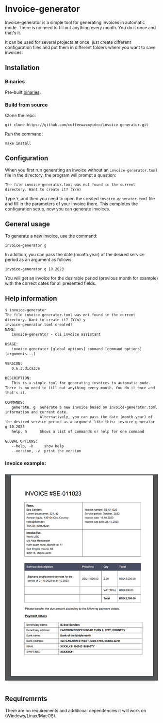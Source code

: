 # Invoice-generator

Invoice-generator is a simple tool for generating invoices in automatic mode.
There is no need to fill out anything every month. You do it once and that's it.

It can be used for several projects at once, just create different configuration
files and put them in different folders where you want to save invoices.

## Installation

### Binaries

Pre-built [binaries](https://github.com/coffeewasmyidea/invoice-generator/releases/latest).

### Build from source

Clone the repo:

```shell
git clone https://github.com/coffeewasmyidea/invoice-generator.git
```

Run the command:

```shell
make install
```

## Configuration

 When you first run generating an invoice without an `invoice-generator.toml`
 file in the directory, the program will prompt a question:

```shell
The file invoice-generator.toml was not found in the current directory. Want to create it? (Y/n)
```

Type `Y`, and then you need to open the created `invoice-generator.toml` file
and fill in the parameters of your invoice there. This completes the
configuration setup, now you can generate invoices.

## General usage

To generate a new invoice, use the command:

```shell
invoice-generator g
```

In addition, you can pass the date (month.year) of the desired service period as
an argument as follows:

```shell
invoice-generator g 10.2023
```

You will get an invoice for the desirable period (previous month for example)
with the correct dates for all presented fields.

## Help information

```shell
$ invoice-generator
The file invoice-generator.toml was not found in the current directory. Want to create it? (Y/n) y
invoice-generator.toml created!
NAME:
   invoice-generator - cli invoice assistant

USAGE:
   invoice-generator [global options] command [command options] [arguments...]

VERSION:
   0.6.3.d1ca33e

DESCRIPTION:
   This is a simple tool for generating invoices in automatic mode. There is no need to fill out anything every month. You do it once and that's it.

COMMANDS:
   generate, g  Generate a new invoice based on invoice-generator.toml information and current date.
                Alternatively, you can pass the date (month.year) of the desired service period as anargument like this: invoice-generator g 10.2023
   help, h      Shows a list of commands or help for one command

GLOBAL OPTIONS:
   --help, -h     show help
   --version, -v  print the version
```

### Invoice example:

<div align="center">
<img src="examples/SE-010123.png" max-width="880px" style="margin:10px 0 15px 0">
</div>

## Requiremrnts

There are no requirements and additional dependencies it will work on (Windows/Linux/MacOS).

